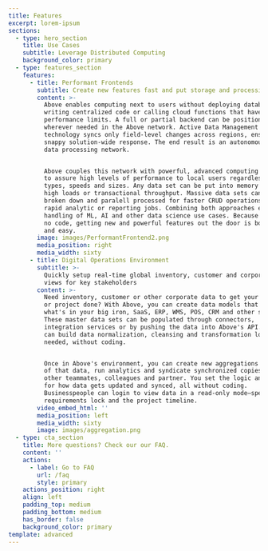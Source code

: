 ```yaml
---
title: Features
excerpt: lorem-ipsum
sections:
  - type: hero_section
    title: Use Cases
    subtitle: Leverage Distributed Computing
    background_color: primary
  - type: features_section
    features:
      - title: Performant Frontends
        subtitle: Create new features fast and put storage and processing next to users
        content: >-
          Above enables computing next to users without deploying databases,
          writing centralized code or calling cloud functions that have
          performance limits. A full or partial backend can be positioned
          wherever needed in the Above network. Active Data Management
          technology syncs only field-level changes across regions, ensuring
          snappy solution-wide response. The end result is an autonomous, global
          data processing network. 


          Above couples this network with powerful, advanced computing options
          to assure high levels of performance to local users regardless of data
          types, speeds and sizes. Any data set can be put into memory to handle
          high loads or transactional throughput. Massive data sets can be
          broken down and paralell processed for faster CRUD operations or for
          rapid analytic or reporting jobs. Combining both approaches enables
          handling of ML, AI and other data science use cases. Because Above is
          no code, getting new and powerful features out the door is both fast
          and easy.
        image: images/PerformantFrontend2.png
        media_position: right
        media_width: sixty
      - title: Digital Operations Environment
        subtitle: >-
          Quickly setup real-time global inventory, customer and corporate data
          views for key stakeholders
        content: >-
          Need inventory, customer or other corporate data to get your feature
          or project done? With Above, you can create data models that mirror
          what's in your big iron, SaaS, ERP, WMS, POS, CRM and other systems.
          These master data sets can be populated through connectors,
          integration services or by pushing the data into Above's API. Then you
          can build data normalization, cleansing and transformation logic as
          needed, without coding. 


          Once in Above's environment, you can create new aggregations and views
          of that data, run analytics and syndicate synchronized copies out to
          other teammates, colleagues and partner. You set the logic and rules
          for how data gets updated and synced, all without coding.
          Businesspeople can login to view data in a read-only mode—speedping up
          requirements lock and the project timeline.
        video_embed_html: ''
        media_position: left
        media_width: sixty
        image: images/aggregation.png
  - type: cta_section
    title: More questions? Check our our FAQ.
    content: ''
    actions:
      - label: Go to FAQ
        url: /faq
        style: primary
    actions_position: right
    align: left
    padding_top: medium
    padding_bottom: medium
    has_border: false
    background_color: primary
template: advanced
---
```

